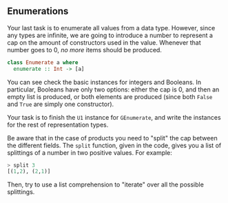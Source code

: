 ## Enumerations

Your last task is to enumerate all values from a data type.
However, since any types are infinite, we are going to introduce
a number to represent a cap on the amount of constructors used
in the value. Whenever that number goes to 0,
_no more_ items should be produced.

```haskell
class Enumerate a where
  enumerate :: Int -> [a]
```

You can see check the basic instances for integers and Booleans.
In particular, Booleans have only two options: either the cap is 0,
and then an empty list is produced, or both elements are produced
(since both `False` and `True` are simply one constructor).

Your task is to finish the `U1` instance for `GEnumerate`,
and write the instances for the rest of representation types.

Be aware that in the case of products you need to "split"
the cap between the different fields. The `split` function,
given in the code, gives you a list of splittings of a number
in two positive values. For example:

```haskell
> split 3
[(1,2), (2,1)]
```

Then, try to use a list comprehension to "iterate" over all the possible
splittings.